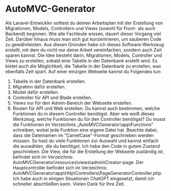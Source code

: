 # AutoMVC-Generator
Als Laravel-Entwickler solltest du deinen Arbeitsplan mit der Erstellung von Migrationen, Models, Controllern und Views (sowohl für Front- als auch Backend) beginnen. Wie alle Fachleute wissen, dauert dieser Vorgang viel Zeit. Darüber hinaus muss man sich gut konzentrieren, um sauberen Code zu gewährleisten.
Aus diesen Gründen habe ich dieses Software-Werkzeug erstellt, mit dem du nicht nur deine Arbeit vereinfachen, sondern auch Zeit sparen kannst. Die Idee besteht darin, Migrationen, Models, Controller und Views zu erstellen, sobald eine Tabelle in der Datenbank erstellt wird. Es bietet auch die Möglichkeit, die Tabelle in der Datenbank zu erstellen, was ebenfalls Zeit spart.
Auf einer einzigen Webseite kannst du Folgendes tun:
1.	Tabelle in der Datenbank erstellen.
2.	Migration dafür erstellen.
3.	Model dafür erstellen.
4.	Controller für API und Blade erstellen.
5.	Views nur für den Admin-Bereich der Webseite erstellen.
6.	Routen für API und Web erstellen.
Du kannst auch bestimmen, welche Funktionen du in diesem Controller benötigst. Aber wie weiß dieses Werkzeug, welche Funktionen du für den Controller benötigst?
Du musst die Funktionen im Verzeichnis „AutoMVCGenerator\app\Functions“ schreiben, wobei jede Funktion eine eigene Datei hat. Beachte dabei, dass die Dateinamen im "CamelCase"-Format geschrieben werden müssen. So hast du viele Funktionen zur Auswahl und kannst einfach die auswählen, die du benötigst.
Ich habe den Code in gutem Zustand geschrieben.
Die View, die für die Erstellung der Webseite zuständig ist, befindet sich im Verzeichnis: AutoMVCGenerator\resources\views\admin\Creator-page.
Der Hauptcontroller befindet sich im Verzeichnis: AutoMVCGenerator\app\Http\Controllers\PageGeneratorController.php.
Ich habe auch in einigen Situationen ChatGPT eingesetzt, damit ich schneller abschließen kann.
Vielen Dank für Ihre Zeit.
